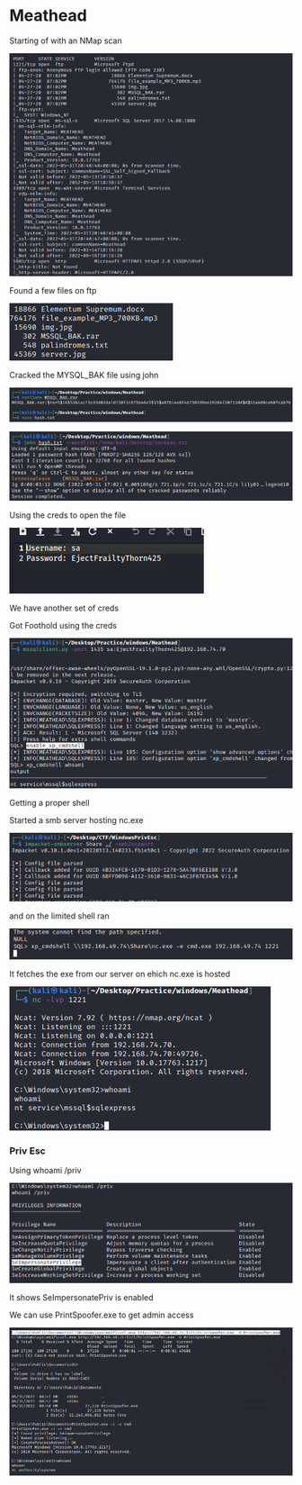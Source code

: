 # Meathead

Starting of with an NMap scan

![](<../../.gitbook/assets/image (33) (1).png>)

Found a few files on ftp

![](<../../.gitbook/assets/image (22) (1).png>)

Cracked the MYSQL\_BAK file using john

![](<../../.gitbook/assets/image (21).png>)

![](<../../.gitbook/assets/image (11) (1).png>)

Using the creds to open the file&#x20;

![](<../../.gitbook/assets/image (10).png>)

We have another set of creds

Got Foothold using the creds

![](<../../.gitbook/assets/image (17).png>)

Getting a proper shell

Started a smb server hosting nc.exe

&#x20;

![](<../../.gitbook/assets/image (5) (1).png>)

and on the limited shell ran

![](<../../.gitbook/assets/image (34) (1).png>)

It fetches the exe from our server on ehich nc.exe is hosted

![Now we have a proper shell](<../../.gitbook/assets/image (32) (1).png>)



### Priv Esc

Using whoami /priv

![](<../../.gitbook/assets/image (3).png>)

It shows SeImpersonatePriv is enabled

We can use PrintSpoofer.exe to get admin access

![](<../../.gitbook/assets/image (19) (1).png>)
